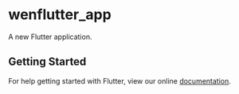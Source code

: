 # wenflutter_app

A new Flutter application.

## Getting Started

For help getting started with Flutter, view our online
[documentation](https://flutter.io/).
